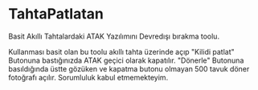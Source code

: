 # TahtaPatlatan
Basit Akıllı Tahtalardaki ATAK Yazılımını Devredışı bırakma toolu.

Kullanması basit olan bu toolu akıllı tahta üzerinde açıp "Kilidi patlat" Butonuna bastığınızda ATAK geçici olarak kapatılır.
"Dönerle" Butonuna basıldığında üstte gözüken ve kapatma butonu olmayan 500 tavuk döner fotoğrafı açılır.
Sorumluluk kabul etmemekteyim.
